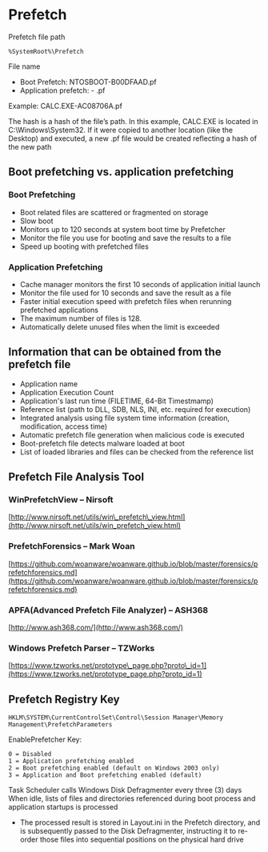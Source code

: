 # Prefetch

Prefetch file path

```text
%SystemRoot%\Prefetch
```

File name

* Boot Prefetch: NTOSBOOT-B00DFAAD.pf
* Application prefetch: - .pf

Example: CALC.EXE-AC08706A.pf

The hash is a hash of the file’s path. In this example, CALC.EXE is located in C:\Windows\System32. If it were copied to another location \(like the Desktop\) and executed, a new .pf file would be created reflecting a hash of the new path

## Boot prefetching vs. application prefetching

### Boot Prefetching

* Boot related files are scattered or fragmented on storage 
* Slow boot 
* Monitors up to 120 seconds at system boot time by Prefetcher 
* Monitor the file you use for booting and save the results to a file 
* Speed up booting with prefetched files 

### Application Prefetching

* Cache manager monitors the first 10 seconds of application initial launch 
* Monitor the file used for 10 seconds and save the result as a file 
* Faster initial execution speed with prefetch files when rerunning prefetched applications 
* The maximum number of files is 128. 
* Automatically delete unused files when the limit is exceeded

## Information that can be obtained from the prefetch file

* Application name 
* Application Execution Count 
* Application's last run time \(FILETIME, 64-Bit Timestmamp\) 
* Reference list \(path to DLL, SDB, NLS, INI, etc. required for execution\) 
* Integrated analysis using file system time information \(creation, modification, access time\) 
* Automatic prefetch file generation when malicious code is executed 
* Boot-prefetch file detects malware loaded at boot 
* List of loaded libraries and files can be checked from the reference list

## Prefetch File Analysis Tool

### WinPrefetchView – Nirsoft

[http://www.nirsoft.net/utils/win\_prefetch\_view.html](http://www.nirsoft.net/utils/win_prefetch_view.html)

### PrefetchForensics – Mark Woan

[https://github.com/woanware/woanware.github.io/blob/master/forensics/prefetchforensics.md](https://github.com/woanware/woanware.github.io/blob/master/forensics/prefetchforensics.md)

### APFA\(Advanced Prefetch File Analyzer\) – ASH368

[http://www.ash368.com/](http://www.ash368.com/)

### Windows Prefetch Parser – TZWorks

[https://www.tzworks.net/prototype\_page.php?proto\_id=1](https://www.tzworks.net/prototype_page.php?proto_id=1)

## Prefetch Registry Key 

```
HKLM\SYSTEM\CurrentControlSet\Control\Session Manager\Memory Management\PrefetchParameters
```
EnablePrefetcher Key:

```
0 = Disabled
1 = Application prefetching enabled
2 = Boot prefetching enabled (default on Windows 2003 only)
3 = Application and Boot prefetching enabled (default)
```

Task Scheduler calls Windows Disk Defragmenter every three (3) days
When idle, lists of files and directories referenced during boot process and application startups is processed

* The processed result is stored in Layout.ini in the Prefetch directory, and is subsequently passed to the Disk Defragmenter, instructing it to re-order those files into sequential positions on the physical hard drive
